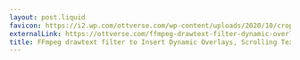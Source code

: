 ```yaml
---
layout: post.liquid
favicon: https://i2.wp.com/ottverse.com/wp-content/uploads/2020/10/cropped-ottverse-logo.png?fit=32%2C32&ssl=1
externalLink: https://ottverse.com/ffmpeg-drawtext-filter-dynamic-overlays-timecode-scrolling-text-credits/
title: FFmpeg drawtext filter to Insert Dynamic Overlays, Scrolling Text, and Timestamps - OTTVerse
---
```




